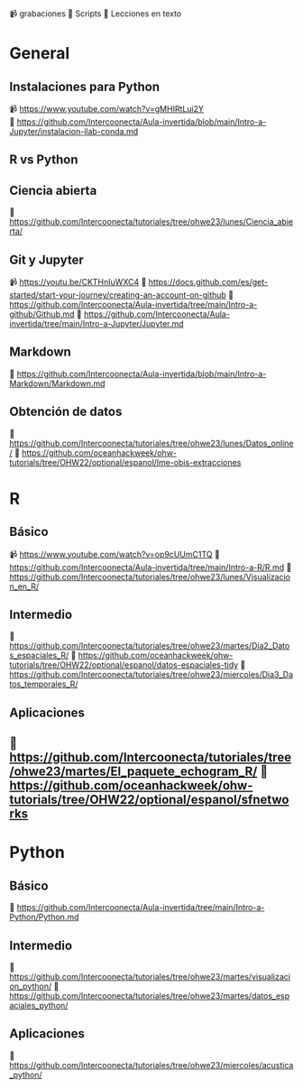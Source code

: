 :video_camera: grabaciones
:file_folder: Scripts
:blue_book: Lecciones en texto


# General

## Instalaciones para Python
:video_camera: https://www.youtube.com/watch?v=gMHIRtLui2Y  
:file_folder: https://github.com/Intercoonecta/Aula-invertida/blob/main/Intro-a-Jupyter/instalacion-jlab-conda.md
## R vs Python 

## Ciencia abierta
:file_folder: https://github.com/Intercoonecta/tutoriales/tree/ohwe23/lunes/Ciencia_abierta/
## Git y Jupyter
:video_camera: https://youtu.be/CKTHnIuWXC4
:file_folder: https://docs.github.com/es/get-started/start-your-journey/creating-an-account-on-github
:blue_book: https://github.com/Intercoonecta/Aula-invertida/tree/main/Intro-a-github/Github.md
:blue_book: https://github.com/Intercoonecta/Aula-invertida/tree/main/Intro-a-Jupyter/Jupyter.md
## Markdown
:blue_book: https://github.com/Intercoonecta/Aula-invertida/blob/main/Intro-a-Markdown/Markdown.md


## Obtención de datos
:file_folder: https://github.com/Intercoonecta/tutoriales/tree/ohwe23/lunes/Datos_online/
:file_folder: https://github.com/oceanhackweek/ohw-tutorials/tree/OHW22/optional/espanol/lme-obis-extracciones
# R
## Básico
:video_camera: https://www.youtube.com/watch?v=op9cUUmC1TQ
:blue_book: https://github.com/Intercoonecta/Aula-invertida/tree/main/Intro-a-R/R.md
:file_folder: https://github.com/Intercoonecta/tutoriales/tree/ohwe23/lunes/Visualizacion_en_R/
## Intermedio
:file_folder: https://github.com/Intercoonecta/tutoriales/tree/ohwe23/martes/Dia2_Datos_espaciales_R/
:file_folder: https://github.com/oceanhackweek/ohw-tutorials/tree/OHW22/optional/espanol/datos-espaciales-tidy
:file_folder: https://github.com/Intercoonecta/tutoriales/tree/ohwe23/miercoles/Dia3_Datos_temporales_R/
## Aplicaciones
:file_folder: https://github.com/Intercoonecta/tutoriales/tree/ohwe23/martes/El_paquete_echogram_R/
:file_folder: https://github.com/oceanhackweek/ohw-tutorials/tree/OHW22/optional/espanol/sfnetworks
- 
# Python
## Básico
:blue_book: https://github.com/Intercoonecta/Aula-invertida/tree/main/Intro-a-Python/Python.md
## Intermedio
:file_folder: https://github.com/Intercoonecta/tutoriales/tree/ohwe23/martes/visualizacion_python/
:file_folder: https://github.com/Intercoonecta/tutoriales/tree/ohwe23/martes/datos_espaciales_python/
## Aplicaciones
:file_folder: https://github.com/Intercoonecta/tutoriales/tree/ohwe23/miercoles/acustica_python/





















